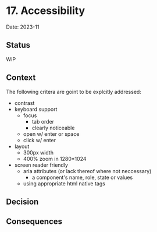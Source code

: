 # 17. Accessibility

Date: 2023-11

## Status

WIP

## Context

The following critera are goint to be explcitly addressed:

- contrast
- keyboard support
  - focus
    - tab order
    - clearly noticeable
  - open w/ enter or space
  - click w/ enter
- layout
  - 300px width
  - 400% zoom in 1280*1024
- screen reader friendly
  - aria attributes (or lack thereof where not neccessary)
    - a component's name, role, state or values
  - using appropriate html native tags

## Decision


## Consequences
